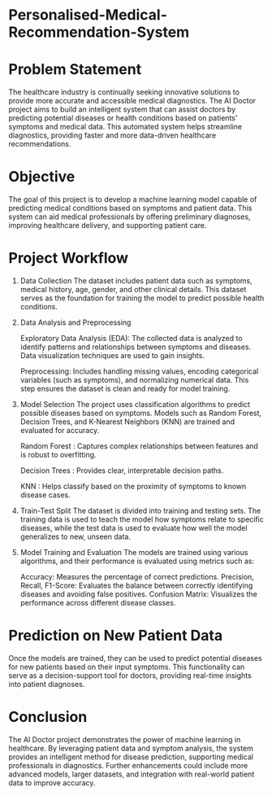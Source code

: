 # Personalised-Medical-Recommendation-System 

# Problem Statement
The healthcare industry is continually seeking innovative solutions to provide more accurate and accessible medical diagnostics. The AI Doctor project aims to build an intelligent system that can assist doctors by predicting potential diseases or health conditions based on patients' symptoms and medical data. This automated system helps streamline diagnostics, providing faster and more data-driven healthcare recommendations.

# Objective
The goal of this project is to develop a machine learning model capable of predicting medical conditions based on symptoms and patient data. This system can aid medical professionals by offering preliminary diagnoses, improving healthcare delivery, and supporting patient care.

# Project Workflow
1. Data Collection
The dataset includes patient data such as symptoms, medical history, age, gender, and other clinical details. This dataset serves as the foundation for training the model to predict possible health conditions.

2. Data Analysis and Preprocessing

    Exploratory Data Analysis (EDA): The collected data is analyzed to identify patterns and relationships between symptoms and diseases. Data visualization techniques are used to gain insights.
 
    Preprocessing: Includes handling missing values, encoding categorical variables (such as symptoms), and normalizing numerical data. This step ensures the dataset is clean and ready for model 
    training.

3. Model Selection
 The project uses classification algorithms to predict possible diseases based on symptoms. Models such as Random Forest, Decision Trees, and K-Nearest Neighbors (KNN) are trained and evaluated 
    for accuracy.

    Random Forest : Captures complex relationships between features and is robust to overfitting.
   
    Decision Trees : Provides clear, interpretable decision paths.
   
    KNN : Helps classify based on the proximity of symptoms to known disease cases.
  
5. Train-Test Split
The dataset is divided into training and testing sets. The training data is used to teach the model how symptoms relate to specific diseases, while the test data is used to evaluate how well the model generalizes to new, unseen data.

6. Model Training and Evaluation
The models are trained using various algorithms, and their performance is evaluated using metrics such as:

   Accuracy: Measures the percentage of correct predictions.
   Precision, Recall, F1-Score: Evaluates the balance between correctly identifying diseases and avoiding false positives.
   Confusion Matrix: Visualizes the performance across different disease classes.

# Prediction on New Patient Data
Once the models are trained, they can be used to predict potential diseases for new patients based on their input symptoms. This functionality can serve as a decision-support tool for doctors, providing real-time insights into patient diagnoses.

# Conclusion
The AI Doctor project demonstrates the power of machine learning in healthcare. By leveraging patient data and symptom analysis, the system provides an intelligent method for disease prediction, supporting medical professionals in diagnostics. Further enhancements could include more advanced models, larger datasets, and integration with real-world patient data to improve accuracy.
